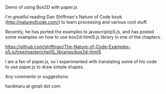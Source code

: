 Demo of using Box2D with paper.js

I'm greatful reading Dan Shiffman's Nature of Code book (http://natureofcode.com/) to learn processing and various cool stuff.

Recently, he has ported the examples to javascript/p5.js, and has posted some examples on how to use box2d-html5.js library in one of the chapters.

https://github.com/shiffman/The-Nature-of-Code-Examples-p5.js/tree/master/chp05_libraries/box2d-html5

I am a fan of paper.js, so I experimented with translating some of his code to use paper.js to draw simple shapes.

Any comments or suggestions:

hardmaru at gmail dot com